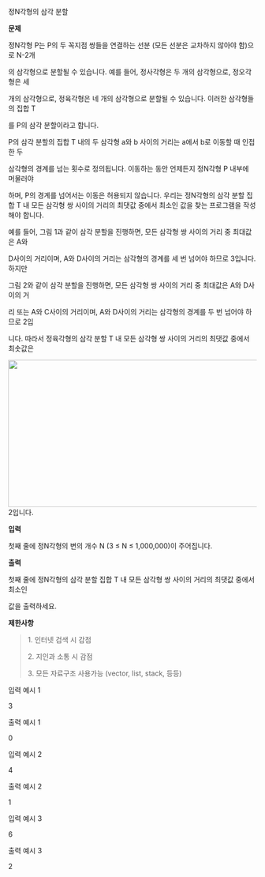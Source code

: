 정N각형의 삼각 분할

**문제**

정N각형 P는 P의 두 꼭지점 쌍들을 연결하는 선분 (모든 선분은 교차하지
않아야 함)으로 N-2개

의 삼각형으로 분할될 수 있습니다. 예를 들어, 정사각형은 두 개의
삼각형으로, 정오각형은 세

개의 삼각형으로, 정육각형은 네 개의 삼각형으로 분할될 수 있습니다.
이러한 삼각형들의 집합 T

를 P의 삼각 분할이라고 합니다.

P의 삼각 분할의 집합 T 내의 두 삼각형 a와 b 사이의 거리는 a에서 b로
이동할 때 인접한 두

삼각형의 경계를 넘는 횟수로 정의됩니다. 이동하는 동안 언제든지 정N각형 P
내부에 머물러야

하며, P의 경계를 넘어서는 이동은 허용되지 않습니다. 우리는 정N각형의
삼각 분할 집합 T 내 모든 삼각형 쌍 사이의 거리의 최댓값 중에서 최소인
값을 찾는 프로그램을 작성해야 합니다.

예를 들어, 그림 1과 같이 삼각 분할을 진행하면, 모든 삼각형 쌍 사이의
거리 중 최대값은 A와

D사이의 거리이며, A와 D사이의 거리는 삼각형의 경계를 세 번 넘어야 하므로
3입니다. 하지만

그림 2와 같이 삼각 분할을 진행하면, 모든 삼각형 쌍 사이의 거리 중
최대값은 A와 D사이의 거

리 또는 A와 C사이의 거리이며, A와 D사이의 거리는 삼각형의 경계를 두 번
넘어야 하므로 2입

니다. 따라서 정육각형의 삼각 분할 T 내 모든 삼각형 쌍 사이의 거리의
최댓값 중에서 최솟값은

<img src="./pht5d533.png"
style="width:6.26805in;height:3.10903in" />2입니다.

**입력**

첫째 줄에 정N각형의 변의 개수 N (3 ≤ N ≤ 1,000,000)이 주어집니다.

**출력**

첫째 줄에 정N각형의 삼각 분할 집합 T 내 모든 삼각형 쌍 사이의 거리의
최댓값 중에서 최소인

값을 출력하세요.

**제한사항**

> 1\. 인터넷 검색 시 감점
>
> 2\. 지인과 소통 시 감점
>
> 3\. 모든 자료구조 사용가능 (vector, list, stack, 등등)

입력 예시 1

3

출력 예시 1

0

입력 예시 2

4

출력 예시 2

1

입력 예시 3

6

출력 예시 3

2
